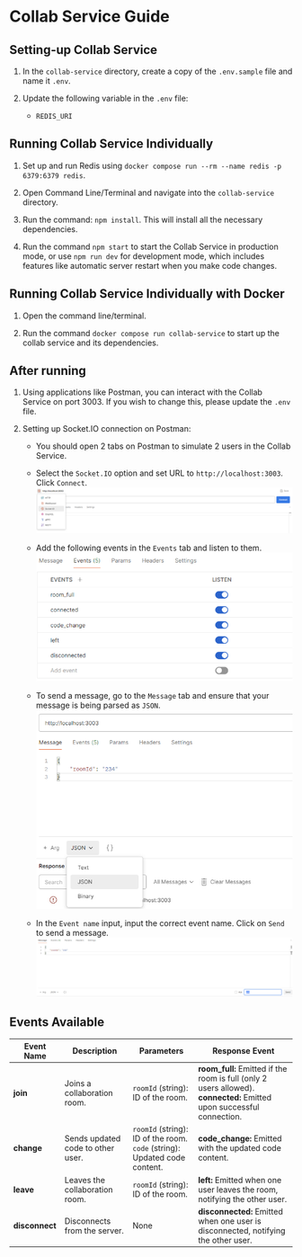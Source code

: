# Collab Service Guide

## Setting-up Collab Service

1. In the `collab-service` directory, create a copy of the `.env.sample` file and name it `.env`.

2. Update the following variable in the `.env` file:

   - `REDIS_URI`

## Running Collab Service Individually

1. Set up and run Redis using `docker compose run --rm --name redis -p 6379:6379 redis`.

2. Open Command Line/Terminal and navigate into the `collab-service` directory.

3. Run the command: `npm install`. This will install all the necessary dependencies.

4. Run the command `npm start` to start the Collab Service in production mode, or use `npm run dev` for development mode, which includes features like automatic server restart when you make code changes.

## Running Collab Service Individually with Docker

1. Open the command line/terminal.

2. Run the command `docker compose run collab-service` to start up the collab service and its dependencies.

## After running

1. Using applications like Postman, you can interact with the Collab Service on port 3003. If you wish to change this, please update the `.env` file.

2. Setting up Socket.IO connection on Postman:
   - You should open 2 tabs on Postman to simulate 2 users in the Collab Service.

   - Select the `Socket.IO` option and set URL to `http://localhost:3003`. Click `Connect`.
   ![image1.png](docs/image1.png)
   
   - Add the following events in the `Events` tab and listen to them.
   ![image2.png](docs/image2.png)
   
   - To send a message, go to the `Message` tab and ensure that your message is being parsed as `JSON`.
   ![image3.png](docs/image3.png)
   
   - In the `Event name` input, input the correct event name. Click on `Send` to send a message.
   ![image4.png](docs/image4.png)

## Events Available   
| Event Name     | Description                       | Parameters                                                                    | Response Event                                                                                                            |
|----------------|-----------------------------------|-------------------------------------------------------------------------------|---------------------------------------------------------------------------------------------------------------------------|
| **join**       | Joins a collaboration room.       | `roomId` (string): ID of the room.                                            | **room_full:** Emitted if the room is full (only 2 users allowed).<br/>**connected:** Emitted upon successful connection. |
| **change**     | Sends updated code to other user. | `roomId` (string): ID of the room.<br/>`code` (string): Updated code content. | **code_change:** Emitted with the updated code content.                                                                   |
| **leave**      | Leaves the collaboration room.    | `roomId` (string): ID of the room.                                            | **left:** Emitted when one user leaves the room, notifying the other user.                                                |
| **disconnect** | Disconnects from the server.      | None                                                                          | **disconnected:** Emitted when one user is disconnected, notifying the other user.                                        |